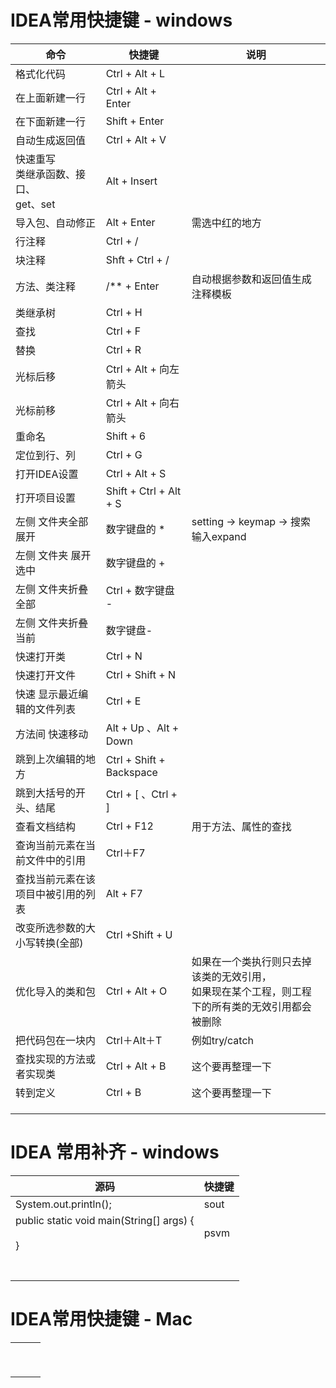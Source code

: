 # IDEA常用快捷键 - windows

| 命令                                           | 快捷键                   | 说明                                                         |
| ---------------------------------------------- | ------------------------ | ------------------------------------------------------------ |
| 格式化代码                                     | Ctrl + Alt + L           |                                                              |
| 在上面新建一行                                 | Ctrl + Alt + Enter       |                                                              |
| 在下面新建一行                                 | Shift + Enter            |                                                              |
| 自动生成返回值                                 | Ctrl + Alt + V           |                                                              |
| 快速重写<br />类继承函数、接口、<br />get、set | Alt +  Insert            |                                                              |
| 导入包、自动修正                               | Alt + Enter              | 需选中红的地方                                               |
| 行注释                                         | Ctrl + /                 |                                                              |
| 块注释                                         | Shft + Ctrl + /          |                                                              |
| 方法、类注释                                   | /** + Enter              | 自动根据参数和返回值生成注释模板                             |
| 类继承树                                       | Ctrl + H                 |                                                              |
| 查找                                           | Ctrl + F                 |                                                              |
| 替换                                           | Ctrl + R                 |                                                              |
| 光标后移                                       | Ctrl + Alt + 向左箭头    |                                                              |
| 光标前移                                       | Ctrl + Alt + 向右箭头    |                                                              |
| 重命名                                         | Shift + 6                |                                                              |
| 定位到行、列                                   | Ctrl + G                 |                                                              |
| 打开IDEA设置                                   | Ctrl + Alt + S           |                                                              |
| 打开项目设置                                   | Shift + Ctrl + Alt + S   |                                                              |
| 左侧 文件夹全部展开                            | 数字键盘的 *             | setting -> keymap -> 搜索输入expand                          |
| 左侧 文件夹 展开选中                           | 数字键盘的 +             |                                                              |
| 左侧 文件夹折叠全部                            | Ctrl + 数字键盘 -        |                                                              |
| 左侧 文件夹折叠当前                            | 数字键盘-                |                                                              |
| 快速打开类                                     | Ctrl + N                 |                                                              |
| 快速打开文件                                   | Ctrl + Shift + N         |                                                              |
| 快速 显示最近编辑的文件列表                    | Ctrl + E                 |                                                              |
| 方法间 快速移动                                | Alt + Up 、Alt + Down    |                                                              |
| 跳到上次编辑的地方                             | Ctrl + Shift + Backspace |                                                              |
| 跳到大括号的开头、结尾                         | Ctrl + [ 、Ctrl + ]      |                                                              |
| 查看文档结构                                   | Ctrl + F12               | 用于方法、属性的查找                                         |
| 查询当前元素在当前文件中的引用                 | Ctrl＋F7                 |                                                              |
| 查找当前元素在该项目中被引用的列表             | Alt + F7                 |                                                              |
| 改变所选参数的大小写转换(全部)                 | Ctrl +Shift + U          |                                                              |
| 优化导入的类和包                               | Ctrl + Alt + O           | 如果在一个类执行则只去掉该类的无效引用，<br />如果现在某个工程，则工程下的所有类的无效引用都会被删除 |
| 把代码包在一块内                               | Ctrl＋Alt＋T             | 例如try/catch                                                |
| 查找实现的方法或者实现类                       | Ctrl + Alt + B           | 这个要再整理一下                                             |
| 转到定义                                       | Ctrl + B                 | 这个要再整理一下                                             |
|                                                |                          |                                                              |
|                                                |                          |                                                              |
|                                                |                          |                                                              |

# IDEA 常用补齐 - windows

| 源码                                                         | 快捷键 |
| ------------------------------------------------------------ | ------ |
| System.out.println();                                        | sout   |
| public static void main(String[] args) {<br/>        <br/>    } | psvm   |
|                                                              |        |
|                                                              |        |
|                                                              |        |
|                                                              |        |
|                                                              |        |
|                                                              |        |
|                                                              |        |



# IDEA常用快捷键  - Mac

|      |      |      |
| ---- | ---- | ---- |
|      |      |      |
|      |      |      |
|      |      |      |
|      |      |      |
|      |      |      |
|      |      |      |
|      |      |      |
|      |      |      |
|      |      |      |

